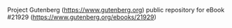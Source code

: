 Project Gutenberg (https://www.gutenberg.org) public repository for eBook #21929 (https://www.gutenberg.org/ebooks/21929)
